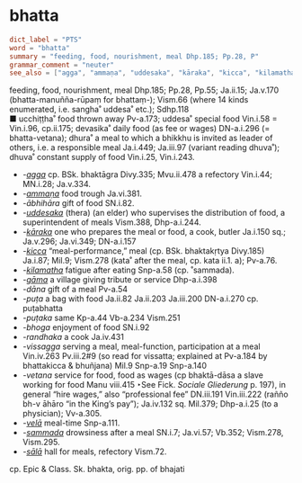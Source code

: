 # bhatta

``` toml
dict_label = "PTS"
word = "bhatta"
summary = "feeding, food, nourishment, meal Dhp.185; Pp.28, P"
grammar_comment = "neuter"
see_also = ["agga", "ammaṇa", "uddesaka", "kāraka", "kicca", "kilamatha", "gāma", "velā", "sammada", "sālā"]
```

feeding, food, nourishment, meal Dhp.185; Pp.28, Pp.55; Ja.ii.15; Ja.v.170 (bhatta\-manuñña\-rūpaṃ for bhattaṃ\-); Vism.66 (where 14 kinds enumerated, i.e. sangha˚ uddesa˚ etc.); Sdhp.118  
■ ucchiṭṭha˚ food thrown away Pv\-a.173; uddesa˚ special food Vin.i.58 = Vin.i.96, cp.ii.175; devasika˚ daily food (as fee or wages) DN\-a.i.296 (= bhatta\-vetana); dhura˚ a meal to which a bhikkhu is invited as leader of others, i.e. a responsible meal Ja.i.449; Ja.iii.97 (variant reading dhuva˚); dhuva˚ constant supply of food Vin.i.25, Vin.i.243.

* *\-[agga](agga.md)* cp. BSk. bhaktāgra Divy.335; Mvu.ii.478 a refectory Vin.i.44; MN.i.28; Ja.v.334.
* *\-[ammaṇa](ammaṇa.md)* food trough Ja.vi.381.
* *\-ābhihāra* gift of food SN.i.82.
* *\-[uddesaka](uddesaka.md)* (thera) (an elder) who supervises the distribution of food, a superintendent of meals Vism.388, Dhp\-a.i.244.
* *\-[kāraka](kāraka.md)* one who prepares the meal or food, a cook, butler Ja.i.150 sq.; Ja.v.296; Ja.vi.349; DN\-a.i.157
* *\-[kicca](kicca.md)* “meal\-performance,” meal (cp. BSk. bhaktakṛtya Divy.185) Ja.i.87; Mil.9; Vism.278 (kata˚ after the meal, cp. kata ii.1. a); Pv\-a.76.
* *\-[kilamatha](kilamatha.md)* fatigue after eating Snp\-a.58 (cp. ˚sammada).
* *\-[gāma](gāma.md)* a village giving tribute or service Dhp\-a.i.398
* *\-dāna* gift of a meal Pv\-a.54
* *\-puṭa* a bag with food Ja.ii.82 Ja.ii.203 Ja.iii.200 DN\-a.i.270 cp. puṭabhatta
* *\-puṭaka* same Kp\-a.44 Vb\-a.234 Vism.251
* *\-bhoga* enjoyment of food SN.i.92
* *\-randhaka* a cook Ja.iv.431
* *\-vissagga* serving a meal, meal\-function, participation at a meal Vin.iv.263 Pv.iii.2#9 (so read for vissatta; explained at Pv\-a.184 by bhattakicca & bhuñjana) Mil.9 Snp\-a.19 Snp\-a.140
* *\-vetana* service for food, food as wages (cp bhaktā\-dāsa a slave working for food Manu viii.415 ‣See Fick. *Sociale Gliederung* p. 197), in general “hire wages,” also “professional fee” DN.iii.191 Vin.iii.222 (rañño bh\-v āhāro “in the King’s pay”); Ja.iv.132 sq. Mil.379; Dhp\-a.i.25 (to a physician); Vv\-a.305.
* *\-[velā](velā.md)* meal\-time Snp\-a.111.
* *\-[sammada](sammada.md)* drowsiness after a meal SN.i.7; Ja.vi.57; Vb.352; Vism.278, Vism.295.
* *\-[sālā](sālā.md)* hall for meals, refectory Vism.72.

cp. Epic & Class. Sk. bhakta, orig. pp. of bhajati

